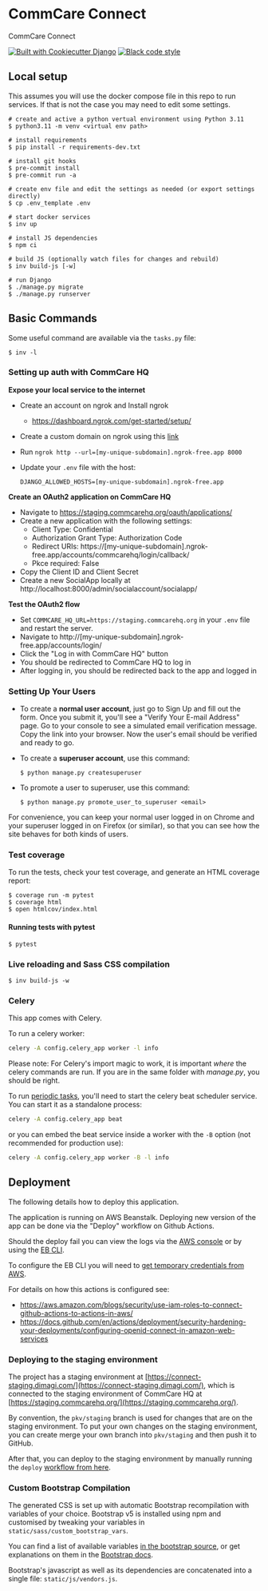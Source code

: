 # CommCare Connect

CommCare Connect

[![Built with Cookiecutter Django](https://img.shields.io/badge/built%20with-Cookiecutter%20Django-ff69b4.svg?logo=cookiecutter)](https://github.com/cookiecutter/cookiecutter-django/)
[![Black code style](https://img.shields.io/badge/code%20style-black-000000.svg)](https://github.com/ambv/black)

## Local setup

This assumes you will use the docker compose file in this repo to run services. If that is not the case you may
need to edit some settings.

    # create and active a python vertual environment using Python 3.11
    $ python3.11 -m venv <virtual env path>

    # install requirements
    $ pip install -r requirements-dev.txt

    # install git hooks
    $ pre-commit install
    $ pre-commit run -a

    # create env file and edit the settings as needed (or export settings directly)
    $ cp .env_template .env

    # start docker services
    $ inv up

    # install JS dependencies
    $ npm ci

    # build JS (optionally watch files for changes and rebuild)
    $ inv build-js [-w]

    # run Django
    $ ./manage.py migrate
    $ ./manage.py runserver

## Basic Commands

Some useful command are available via the `tasks.py` file:

    $ inv -l

### Setting up auth with CommCare HQ

**Expose your local service to the internet**

- Create an account on ngrok and Install ngrok
  - https://dashboard.ngrok.com/get-started/setup/
- Create a custom domain on ngrok using this [link](https://dashboard.ngrok.com/domains/new)
- Run `ngrok http --url=[my-unique-subdomain].ngrok-free.app 8000`
- Update your `.env` file with the host:

      DJANGO_ALLOWED_HOSTS=[my-unique-subdomain].ngrok-free.app

**Create an OAuth2 application on CommCare HQ**

- Navigate to https://staging.commcarehq.org/oauth/applications/
- Create a new application with the following settings:
  - Client Type: Confidential
  - Authorization Grant Type: Authorization Code
  - Redirect URIs: https://[my-unique-subdomain].ngrok-free.app/accounts/commcarehq/login/callback/
  - Pkce required: False
- Copy the Client ID and Client Secret
- Create a new SocialApp locally at http://localhost:8000/admin/socialaccount/socialapp/

**Test the OAuth2 flow**

- Set `COMMCARE_HQ_URL=https://staging.commcarehq.org` in your `.env` file and restart the server.
- Navigate to http://[my-unique-subdomain].ngrok-free.app/accounts/login/
- Click the "Log in with CommCare HQ" button
- You should be redirected to CommCare HQ to log in
- After logging in, you should be redirected back to the app and logged in

### Setting Up Your Users

- To create a **normal user account**, just go to Sign Up and fill out the form. Once you submit it, you'll see a "Verify Your E-mail Address" page. Go to your console to see a simulated email verification message. Copy the link into your browser. Now the user's email should be verified and ready to go.

- To create a **superuser account**, use this command:

      $ python manage.py createsuperuser

- To promote a user to superuser, use this command:

      $ python manage.py promote_user_to_superuser <email>

For convenience, you can keep your normal user logged in on Chrome and your superuser logged in on Firefox (or similar), so that you can see how the site behaves for both kinds of users.

### Test coverage

To run the tests, check your test coverage, and generate an HTML coverage report:

    $ coverage run -m pytest
    $ coverage html
    $ open htmlcov/index.html

#### Running tests with pytest

    $ pytest

### Live reloading and Sass CSS compilation

    $ inv build-js -w

### Celery

This app comes with Celery.

To run a celery worker:

```bash
celery -A config.celery_app worker -l info
```

Please note: For Celery's import magic to work, it is important _where_ the celery commands are run. If you are in the same folder with _manage.py_, you should be right.

To run [periodic tasks](https://docs.celeryq.dev/en/stable/userguide/periodic-tasks.html), you'll need to start the celery beat scheduler service. You can start it as a standalone process:

```bash
celery -A config.celery_app beat
```

or you can embed the beat service inside a worker with the `-B` option (not recommended for production use):

```bash
celery -A config.celery_app worker -B -l info
```

## Deployment

The following details how to deploy this application.

The application is running on AWS Beanstalk. Deploying new version of the app can be done via the "Deploy" workflow
on Github Actions.

Should the deploy fail you can view the logs via the [AWS console][aws_console] or by using the [EB CLI][eb_cli].

To configure the EB CLI you will need to [get temporary credentials from AWS][tmp_creds].

[aws_console]: https://docs.aws.amazon.com/elasticbeanstalk/latest/dg/using-features.logging.html?icmpid=docs_elasticbeanstalk_console
[eb_cli]: https://docs.aws.amazon.com/elasticbeanstalk/latest/dg/eb-cli3.html
[tmp_creds]: https://aws.amazon.com/blogs/security/aws-single-sign-on-now-enables-command-line-interface-access-for-aws-accounts-using-corporate-credentials/

For details on how this actions is configured see:

- https://aws.amazon.com/blogs/security/use-iam-roles-to-connect-github-actions-to-actions-in-aws/
- https://docs.github.com/en/actions/deployment/security-hardening-your-deployments/configuring-openid-connect-in-amazon-web-services

### Deploying to the staging environment

The project has a staging environment at [https://connect-staging.dimagi.com/](https://connect-staging.dimagi.com/),
which is connected to the staging environment of CommCare HQ at
[https://staging.commcarehq.org/](https://staging.commcarehq.org/).

By convention, the `pkv/staging` branch is used for changes that are on the staging environment.
To put your own changes on the staging environment, you can create merge your own branch into
`pkv/staging` and then push it to GitHub.

After that, you can deploy to the staging environment by manually running the `deploy`
[workflow from here](https://github.com/dimagi/commcare-connect/actions/workflows/deploy.yml).

### Custom Bootstrap Compilation

The generated CSS is set up with automatic Bootstrap recompilation with variables of your choice.
Bootstrap v5 is installed using npm and customised by tweaking your variables in `static/sass/custom_bootstrap_vars`.

You can find a list of available variables [in the bootstrap source](https://github.com/twbs/bootstrap/blob/v5.1.3/scss/_variables.scss), or get explanations on them in the [Bootstrap docs](https://getbootstrap.com/docs/5.1/customize/sass/).

Bootstrap's javascript as well as its dependencies are concatenated into a single file: `static/js/vendors.js`.
